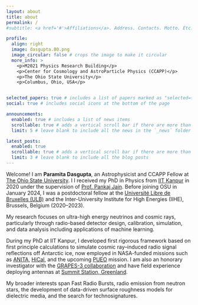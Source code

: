 ```yaml
---
layout: about
title: about
permalink: /
#subtitle: <a href='#'>Affiliations</a>. Address. Contacts. Motto. Etc.

profile:
  align: right
  image: dasgupta.80.png
  image_circular: false # crops the image to make it circular
  more_info: >
    <p>M2021 Physics Research Building</p>
    <p>Center for Cosmology and AstroParticle Physics (CCAPP)</p>
    <p>The Ohio State University</p>
    <p>Columbus, Ohio, USA</p>


selected_papers: true # includes a list of papers marked as "selected={true}"
social: true # includes social icons at the bottom of the page

announcements:
  enabled: true # includes a list of news items
  scrollable: true # adds a vertical scroll bar if there are more than 3 news items
  limit: 5 # leave blank to include all the news in the `_news` folder

latest_posts:
  enabled: true
  scrollable: true # adds a vertical scroll bar if there are more than 3 new posts items
  limit: 3 # leave blank to include all the blog posts
---
```

Welcome! I am **Paramita Dasgupta**, an Astrophysicist and CCAPP Fellow at [The Ohio State University](https://ccapp.osu.edu/people/dasgupta.80). I I received my PhD in Physics from [IIT Kanpur](https://www.iitk.ac.in) in 2020 under the supervision of [Prof. Pankaj Jain](https://home.iitk.ac.in/~pkjain/home.html). Before joining OSU in January 2024, I was a postdoctoral fellow at the [Université Libre de Bruxelles (ULB)](https://www.ulb.be/en/ulb-homepage) and the Inter-University Institute for High Energies (IIHE), Brussels, Belgium (2020–2023).

My research focuses on ultra-high energy neutrinos and cosmic rays, particularly through radio-based detector design, calibration, simulation, and data analysis including applications of machine learning. 

During my PhD at IIT Kanpur, I developed first rigorous framework based on first principle calculations to simulate cosmic ray–induced radio signal reflections off Antarctic ice, now employed in NASA-funded missions such as [ANITA](https://en.wikipedia.org/wiki/Antarctic_Impulsive_Transient_Antenna), [HiCal](https://arxiv.org/abs/1801.08909), and the upcoming [PUEO](https://heasarc.gsfc.nasa.gov/docs/heasarc/missions/pueo.html) mission. I am also an honorary investigator with the [GRAPES-3 collaboration](https://www.tifr.res.in/grapes3/) and have field experience deploying antennas at [Summit Station, Greenland](https://geo-summit.org/summit-station).

My broader interests span Fast Radio Bursts, radio emission from neutron stars, the development of data-driven surface roughness models for dielectric media, and the search for technosignatures.

